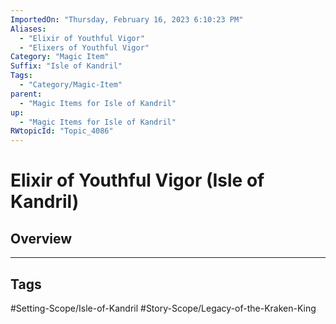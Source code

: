 ```yaml
---
ImportedOn: "Thursday, February 16, 2023 6:10:23 PM"
Aliases:
  - "Elixir of Youthful Vigor"
  - "Elixers of Youthful Vigor"
Category: "Magic Item"
Suffix: "Isle of Kandril"
Tags:
  - "Category/Magic-Item"
parent:
  - "Magic Items for Isle of Kandril"
up:
  - "Magic Items for Isle of Kandril"
RWtopicId: "Topic_4086"
---
```

# Elixir of Youthful Vigor (Isle of Kandril)
## Overview

---
## Tags
#Setting-Scope/Isle-of-Kandril #Story-Scope/Legacy-of-the-Kraken-King

